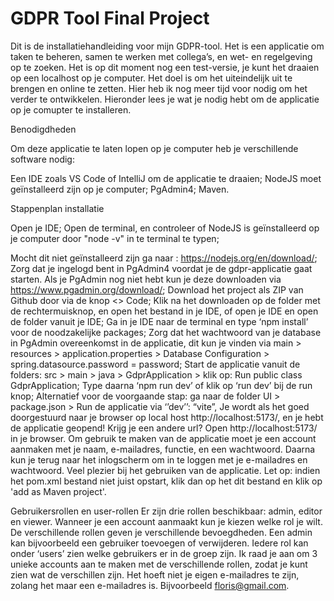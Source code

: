# GDPR Tool Final Project
Dit is de installatiehandleiding voor mijn GDPR-tool. Het is een applicatie om taken te beheren, samen te werken met collega’s, en wet- en regelgeving op te zoeken. Het is op dit moment nog een test-versie, je kunt het draaien op een localhost op je computer. Het doel is om het uiteindelijk uit te brengen en online te zetten. Hier heb ik nog meer tijd voor nodig om het verder te ontwikkelen. Hieronder lees je wat je nodig hebt om de applicatie op je comupter te installeren.

Benodigdheden

Om deze applicatie te laten lopen op je computer heb je verschillende software nodig:

Een IDE zoals VS Code of IntelliJ om de applicatie te draaien;
NodeJS moet geïnstalleerd zijn op je computer;
PgAdmin4;
Maven.

Stappenplan installatie

 Open je IDE;
Open de terminal, en controleer of NodeJS is geïnstalleerd op je computer door "node -v" in te terminal te typen;

Mocht dit niet geïnstalleerd zijn ga naar : https://nodejs.org/en/download/;
Zorg dat je ingelogd bent in PgAdmin4 voordat je de gdpr-applicatie gaat starten. Als je PgAdmin nog niet hebt kun je deze downloaden via https://www.pgadmin.org/download/;
Download het project als ZIP van Github door via de knop <> Code;
Klik na het downloaden op de folder met de rechtermuisknop, en open het bestand in je IDE, of open je IDE en open de folder vanuit je IDE;
Ga in je IDE naar de terminal en type ‘npm install’ voor de noodzakelijke packages;
Zorg dat het wachtwoord van je database in PgAdmin overeenkomst in de applicatie, dit kun je vinden via main > resources > application.properties > Database Configuration > spring.datasource.password = password;
Start de applicatie vanuit de folders: src > main > java > GdprApplication > klik op: Run public class GdprApplication;
Type daarna ‘npm run dev’ of klik op ‘run dev’ bij de run knop;
Alternatief voor de voorgaande stap: ga naar de folder UI > package.json > Run de applicatie via ‘’dev’’: “vite”,
Je wordt als het goed doorgestuurd naar je browser op local host http://localhost:5173/, en je hebt de applicatie geopend!
Krijg je een andere url? Open http://localhost:5173/ in je browser.
Om gebruik te maken van de applicatie moet je een account aanmaken met je naam, e-mailadres, functie, en een wachtwoord.
Daarna kun je terug naar het inlogscherm om in te loggen met je e-mailadres en wachtwoord.
Veel plezier bij het gebruiken van de applicatie.
Let op: indien het pom.xml bestand niet juist opstart, klik dan op het dit bestand en klik op 'add as Maven project'.

Gebruikersrollen en user-rollen Er zijn drie rollen beschikbaar: admin, editor en viewer. Wanneer je een account aanmaakt kun je kiezen welke rol je wilt. De verschillende rollen geven je verschillende bevoegdheden. Een admin kan bijvoorbeeld een gebruiker toevoegen of verwijderen. Iedere rol kan onder ‘users’ zien welke gebruikers er in de groep zijn. Ik raad je aan om 3 unieke accounts aan te maken met de verschillende rollen, zodat je kunt zien wat de verschillen zijn. Het hoeft niet je eigen e-mailadres te zijn, zolang het maar een e-mailadres is. Bijvoorbeeld floris@gmail.com.
